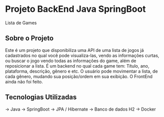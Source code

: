 # Projeto BackEnd Java SpringBoot
Lista de Games

## Sobre o Projeto

Este é um projeto que disponibiliza uma API de uma lista de jogos já cadastrados no qual você pode visualiza-las, vendo as informações curtas, ou buscar o jogo vendo todas as informações do game, além de reposicionar a lista. É um backend no qual cada game tem: Título, ano, plataforma, descrição, gênero e etc.
O usuário pode movimentar a lista, de cada gênero, mudando sua posição/ordem em sua exibição. O FrontEnd ainda não foi feito.

## Tecnologias Utilizadas

-> Java
-> SpringBoot
-> JPA / Hibernate
-> Banco de dados H2
-> Docker
